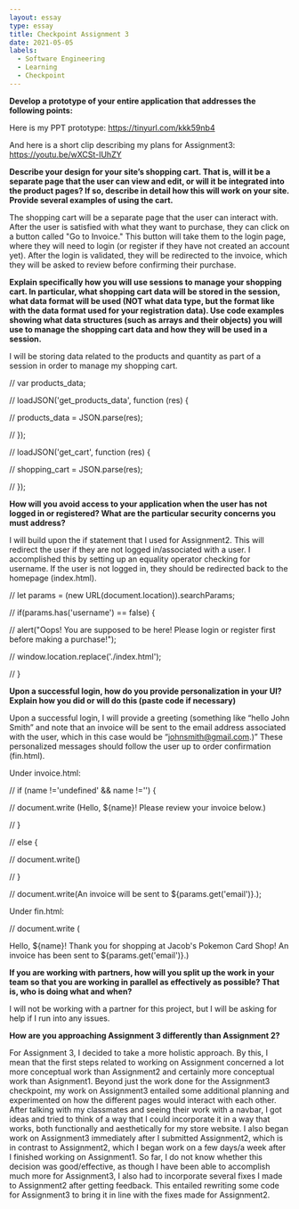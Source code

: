 ```yaml
---
layout: essay
type: essay
title: Checkpoint Assignment 3
date: 2021-05-05
labels:
  - Software Engineering
  - Learning
  - Checkpoint
---
```


**Develop a prototype of your entire application that addresses the following points:**

Here is my PPT prototype: https://tinyurl.com/kkk59nb4

And here is a short clip describing my plans for Assignment3: https://youtu.be/wXCSt-IUhZY


**Describe your design for your site’s shopping cart. That is, will it be a separate page that the user can view and edit, or will it be integrated into the product pages? If so, describe in detail how this will work on your site. Provide several examples of using the cart.**

The shopping cart will be a separate page that the user can interact with. After the user is satisfied with what they want to purchase, they can click on a button called "Go to Invoice." This button will take them to the login page, where they will need to login (or register if they have not created an account yet). After the login is validated, they will be redirected to the invoice, which they will be asked to review before confirming their purchase.


**Explain specifically how you will use sessions to manage your shopping cart. In particular, what shopping cart data will be stored in the session, what data format will be used (NOT what data type, but the format like with the data format used for your registration data). Use code examples showing what data structures (such as arrays and their objects) you will use to manage the shopping cart data and how they will be used in a session.**

I will be storing data related to the products and quantity as part of a session in order to manage my shopping cart.

//  var products_data;

//  loadJSON('get_products_data', function (res) {

//      products_data = JSON.parse(res);

//  });

//  loadJSON('get_cart', function (res) {

//      shopping_cart = JSON.parse(res);

//  });


**How will you avoid access to your application when the user has not logged in or registered? What are the particular security concerns you must address?**

I will build upon the if statement that I used for Assignment2. This will redirect the user if they are not logged in/associated with a user. I accomplished this by setting up an equality operator checking for username. If the user is not logged in, they should be redirected back to the homepage (index.html).

//  let params = (new URL(document.location)).searchParams;

//  if(params.has('username') == false) {

//      alert("Oops! You are supposed to be here! Please login or register first before making a purchase!");

//      window.location.replace('./index.html');

//  }


**Upon a successful login, how do you provide personalization in your UI? Explain how you did or will do this (paste code if necessary)**

Upon a successful login, I will provide a greeting (something like “hello John Smith” and note that an invoice will be sent to the email address associated with the user, which in this case would be “johnsmith@gmail.com.)” These personalized messages should follow the user up to order confirmation (fin.html).

Under invoice.html:

//    if (name !='undefined' && name !='') {

//        document.write (Hello, ${name}! Please review your invoice below.)

//    }

//    else {

//      document.write()

//    }

//    document.write(An invoice will be sent to ${params.get('email')}.);

Under fin.html:

//    document.write (<p>Hello, ${name}! Thank you for shopping at Jacob's Pokemon Card Shop! An invoice has been sent to ${params.get('email')}.)


**If you are working with partners, how will you split up the work in your team so that you are working in parallel as effectively as possible? That is, who is doing what and when?**

I will not be working with a partner for this project, but I will be asking for help if I run into any issues.


**How are you approaching Assignment 3 differently than Assignment 2?**

For Assignment 3, I decided to take a more holistic approach. By this, I mean that the first steps related to working on Assignment concerned a lot more conceptual work than Assignment2 and certainly more conceptual work than Asignment1. Beyond just the work done for the Assignment3 checkpoint, my work on Assignment3 entailed some additional planning and experimented on how the different pages would interact with each other. After talking with my classmates and seeing their work with a navbar, I got ideas and tried to think of a way that I could incorporate it in a way that works, both functionally and aesthetically for my store website. I also began work on Assignment3 immediately after I submitted Assignment2, which is in contrast to Assignment2, which I began work on a few days/a week after I finished working on Assignment1. So far, I do not know whether this decision was good/effective, as though I have been able to accomplish much more for Assignment3, I also had to incorporate several fixes I made to Assignment2 after getting feedback. This entailed rewriting some code for Assignment3 to bring it in line with the fixes made for Assignment2.
